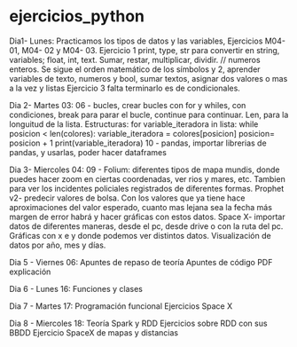 # ejercicios_python
Dia1- Lunes: 
Practicamos los tipos de datos y las variables, Ejercicios M04- 01, M04- 02 y M04- 03. 
Ejercicio 1 print, type, str para convertir en string, variables; float, int, text. Sumar, restar, multiplicar, dividir. // numeros enteros. Se sigue el orden matemático de los símbolos
y 2, aprender variables de texto, numeros y bool, sumar textos, asignar dos valores o mas a la vez y listas
Ejercicio 3 falta terminarlo es de condicionales.

Dia 2- Martes 03:
06 - bucles, crear bucles con for y whiles, con condiciones, break para parar el bucle, continue para continuar. Len, para la longuitud de la lista. Estructuras:
for variable_iteradora in lista:
while posicion < len(colores):
  variable_iteradora = colores[posicion]
  posicion= posicion + 1
  print(variable_iteradora)
10 - pandas, importar librerias de pandas, y usarlas, poder hacer dataframes

Dia 3- Miercoles 04:
09 - Folium: diferentes tipos de mapa mundis, donde puedes hacer zoom en ciertas coordenadas, ver rios y mares, etc. Tambien para ver los incidentes policiales registrados de diferentes formas. 
Prophet v2- predecir valores de bolsa. Con los valores que ya tiene hace aproximaciones del valor esperado, cuanto mas lejana sea la fecha más margen de error habrá y hacer gráficas con estos datos.
Space X- importar datos de diferentes maneras, desde el pc, desde drive o con la ruta del pc. Gráficas con x e y donde podemos ver distintos datos. Visualización de datos por año, mes y días.

Dia 5 - Viernes 06:
Apuntes de repaso de teoría
Apuntes de código
PDF explicación

Dia 6 - Lunes 16:
Funciones y clases

Dia 7 - Martes 17:
Programación funcional
Ejercicios Space X

Dia 8 - Miercoles 18:
Teoría Spark y RDD
Ejercicios sobre RDD con sus BBDD 
Ejercicio SpaceX de mapas y distancias
